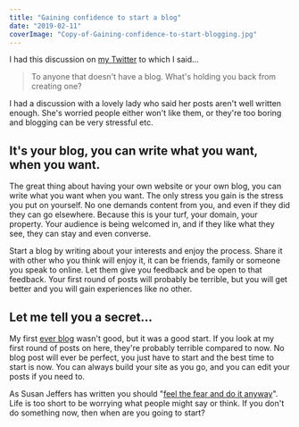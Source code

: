 ```yaml
---
title: "Gaining confidence to start a blog"
date: "2019-02-11"
coverImage: "Copy-of-Gaining-confidence-to-start-blogging.jpg"
---
```


I had this discussion on [my Twitter](https://twitter.com/mike_d_brooks) to which I said...

>   
> To anyone that doesn't have a blog. What's holding you back from creating one?

I had a discussion with a lovely lady who said her posts aren't well written enough. She's worried people either won't like them, or they're too boring and blogging can be very stressful etc.

## It's your blog, you can write what you want, when you want.

The great thing about having your own website or your own blog, you can write what you want when you want. The only stress you gain is the stress you put on yourself. No one demands content from you, and even if they did they can go elsewhere. Because this is your turf, your domain, your property. Your audience is being welcomed in, and if they like what they see, they can stay and even converse.

Start a blog by writing about your interests and enjoy the process. Share it with other who you think will enjoy it, it can be friends, family or someone you speak to online. Let them give you feedback and be open to that feedback. Your first round of posts will probably be terrible, but you will get better and you will gain experiences like no other.

## Let me tell you a secret...

My first [ever blog](https://checkeredmichael.blogspot.com/) wasn't good, but it was a good start. If you look at my first round of posts on here, they're probably terrible compared to now. No blog post will ever be perfect, you just have to start and the best time to start is now. You can always build your site as you go, and you can edit your posts if you need to.

As Susan Jeffers has written you should "[feel the fear and do it anyway](https://amzn.to/2Dx8TLd)". Life is too short to be worrying what people might say or think. If you don't do something now, then when are you going to start?
